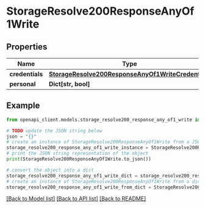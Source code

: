 # StorageResolve200ResponseAnyOf1Write


## Properties

Name | Type | Description | Notes
------------ | ------------- | ------------- | -------------
**credentials** | [**StorageResolve200ResponseAnyOf1WriteCredentials**](StorageResolve200ResponseAnyOf1WriteCredentials.md) |  | 
**personal** | **Dict[str, bool]** |  | 

## Example

```python
from openapi_client.models.storage_resolve200_response_any_of1_write import StorageResolve200ResponseAnyOf1Write

# TODO update the JSON string below
json = "{}"
# create an instance of StorageResolve200ResponseAnyOf1Write from a JSON string
storage_resolve200_response_any_of1_write_instance = StorageResolve200ResponseAnyOf1Write.from_json(json)
# print the JSON string representation of the object
print(StorageResolve200ResponseAnyOf1Write.to_json())

# convert the object into a dict
storage_resolve200_response_any_of1_write_dict = storage_resolve200_response_any_of1_write_instance.to_dict()
# create an instance of StorageResolve200ResponseAnyOf1Write from a dict
storage_resolve200_response_any_of1_write_from_dict = StorageResolve200ResponseAnyOf1Write.from_dict(storage_resolve200_response_any_of1_write_dict)
```
[[Back to Model list]](../README.md#documentation-for-models) [[Back to API list]](../README.md#documentation-for-api-endpoints) [[Back to README]](../README.md)


